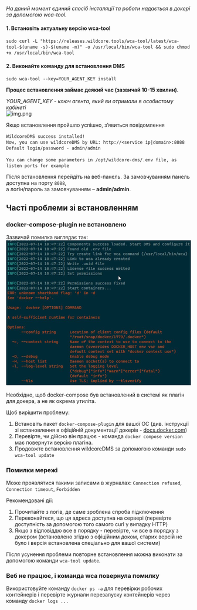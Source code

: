 *На даний момент єдиний спосіб інсталяції та роботи надається в докері за допомогою wca-tool.*

#### 1. Встановіть актуальну версію wca-tool    
```shell linenums="1"
sudo curl -L "https://releases.wildcore.tools/wca-tool/latest/wca-tool-$(uname -s)-$(uname -m)" -o /usr/local/bin/wca-tool && sudo chmod +x /usr/local/bin/wca-tool     
```     

#### 2. Виконайте команду для встановлення DMS
```shell linenums="1"
sudo wca-tool --key=YOUR_AGENT_KEY install      
```     
**Процес встановлення займає деякий час (зазвичай 10-15 хвилин).**    

*YOUR_AGENT_KEY - ключ агента, який ви отримали в особистому кабінеті*    
![img.png](img.png)


Якщо встановлення пройшло успішно, з’явиться повідомлення
```{ .shell .no-copy }
WildcoreDMS success installed!     
Now, you can use wildcoreDMS by URL: http://<service ip|domain>:8088     
Default login/password - admin/admin     

You can change some parameters in /opt/wildcore-dms/.env file, as listen ports for example     
```     

Після встановлення перейдіть на веб-панель.
За замовчуванням панель доступна на порту `8088`,    
а логін/пароль за замовчуванням – **admin/admin**.


## Часті проблеми зі встановленням
### docker-compose-plugin не встановлено
Зазвичай помилка виглядає так:
![](assets/no-docker-compose-plugin.jpg)

Необхідно, щоб docker-compose був встановлений в системі як плагін для докера, а не як окрема утиліта.

Щоб вирішити проблему:

1. Встановіть пакет `docker-compose-plugin` для вашої ОС (див. інструкції зі встановлення в офіційній документації докерів - [docs.docker.com](https://docs.docker.com/engine/install/))
2. Перевірте, чи дійсно він працює - команда `docker compose version` має повернути версію плагіна.
3. Продовжте встановлення wildcoreDMS за допомогою команди ```sudo wca-tool update```


### Помилки мережі
Може проявлятися такими записами в журналах: `Connection refused`, `Connection timeout`, `Forbidden`

Рекомендовані дії:

1. Прочитайте з логів, де саме зроблена спроба підключення
2. Переконайтеся, що ця адреса доступна на сервері (перевірте доступність за допомогою того самого curl у випадку HTTP)
3. Якщо з відповіддю все в порядку - перевірте, чи все в порядку з докером (встановлено згідно з офіційним доком, старих версій не було і версія встановлена спеціально для вашої системи)

Після усунення проблеми повторне встановлення можна виконати за допомогою команди `wca-tool update`.

### Веб не працює, і команда wca повернула помилку
Використовуйте команду `docker ps -a` для перевірки робочих контейнерів і перевірте журнали перезапуску контейнерів через команду `docker logs ...`


